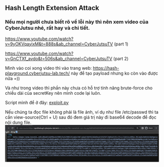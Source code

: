 ## Hash Length Extension Attack 

### Nếu mọi người chưa biết rõ về lỗi này thì nên xem video của CyberJutsu nhé, rất hay và chi tiết.
https://www.youtube.com/watch?v=9yOKVqayixM&t=888s&ab_channel=CyberJutsuTV (part 1)

https://www.youtube.com/watch?v=GnCTXf_avdo&t=506s&ab_channel=CyberJutsuTV (part 2)

Mình vào coi xong video thì vào trang web: https://hash-playground.cyberjutsu-lab.tech/ này để tạo payload nhưng ko còn vào được nữa =))

Và như trong video thì phần này chưa có hỗ trợ tính năng brute-force cho chiều dài của secretKey nên mình code lại luôn.

Script mình để ở đây: [exploit.py](https://github.com/d47sec/CTF-Writeups/tree/main/CBJS/HashLengthExtensionAttack/exploit.py)

Nếu chúng ta đọc file không phải là file ảnh, ví dụ như file /etc/passwd thì ta cần view-source(Ctrl + U) sau đó đem giá trị này đi base64 decode để đọc nội dung file.
![](images/2022-04-01-07-39-37.png)
